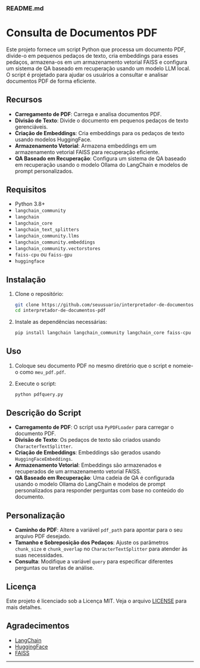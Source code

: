 ### README.md

# Consulta de Documentos PDF

Este projeto fornece um script Python que processa um documento PDF, divide-o em pequenos pedaços de texto, cria embeddings para esses pedaços, armazena-os em um armazenamento vetorial FAISS e configura um sistema de QA baseado em recuperação usando um modelo LLM local. O script é projetado para ajudar os usuários a consultar e analisar documentos PDF de forma eficiente.

## Recursos

- **Carregamento de PDF**: Carrega e analisa documentos PDF.
- **Divisão de Texto**: Divide o documento em pequenos pedaços de texto gerenciáveis.
- **Criação de Embeddings**: Cria embeddings para os pedaços de texto usando modelos HuggingFace.
- **Armazenamento Vetorial**: Armazena embeddings em um armazenamento vetorial FAISS para recuperação eficiente.
- **QA Baseado em Recuperação**: Configura um sistema de QA baseado em recuperação usando o modelo Ollama do LangChain e modelos de prompt personalizados.

## Requisitos

- Python 3.8+
- `langchain_community`
- `langchain`
- `langchain_core`
- `langchain_text_splitters`
- `langchain_community.llms`
- `langchain_community.embeddings`
- `langchain_community.vectorstores`
- `faiss-cpu` ou `faiss-gpu`
- `huggingface`

## Instalação

1. Clone o repositório:
   ```sh
   git clone https://github.com/seuusuario/interpretador-de-documentos-pdf.git
   cd interpretador-de-documentos-pdf
   ```

2. Instale as dependências necessárias:
   ```sh
   pip install langchain langchain_community langchain_core faiss-cpu huggingface_hub
   ```

## Uso

1. Coloque seu documento PDF no mesmo diretório que o script e nomeie-o como `meu_pdf.pdf`.

2. Execute o script:
   ```sh
   python pdfquery.py
   ```

## Descrição do Script

- **Carregamento de PDF**: O script usa `PyPDFLoader` para carregar o documento PDF.
- **Divisão de Texto**: Os pedaços de texto são criados usando `CharacterTextSplitter`.
- **Criação de Embeddings**: Embeddings são gerados usando `HuggingFaceEmbeddings`.
- **Armazenamento Vetorial**: Embeddings são armazenados e recuperados de um armazenamento vetorial FAISS.
- **QA Baseado em Recuperação**: Uma cadeia de QA é configurada usando o modelo Ollama do LangChain e modelos de prompt personalizados para responder perguntas com base no conteúdo do documento.

## Personalização

- **Caminho do PDF**: Altere a variável `pdf_path` para apontar para o seu arquivo PDF desejado.
- **Tamanho e Sobreposição dos Pedaços**: Ajuste os parâmetros `chunk_size` e `chunk_overlap` no `CharacterTextSplitter` para atender às suas necessidades.
- **Consulta**: Modifique a variável `query` para especificar diferentes perguntas ou tarefas de análise.

## Licença

Este projeto é licenciado sob a Licença MIT. Veja o arquivo [LICENSE](LICENSE) para mais detalhes.

## Agradecimentos

- [LangChain](https://github.com/langchain-ai/langchain)
- [HuggingFace](https://huggingface.co/)
- [FAISS](https://github.com/facebookresearch/faiss)

---

